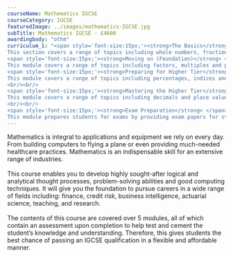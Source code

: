 ```yaml
---
courseName: Mathematics IGCSE
courseCategory: IGCSE
featuredImage: ../images/mathematics-IGCSE.jpg
subTitle: Mathematics IGCSE - £4600
awardingbody: "othm"
curriculum_1: "<span style='font-size:15px;'><strong>The Basics</strong></span> <br/><br/>
This section covers a range of topics including whole numbers, fractions, decimals, percentages, ratio, algebraic expressions, equations & formulas, coordinates & midpoints, shapes and angles, area and perimeter, collecting data, averages & range, displaying data and introduction to probability.<br/><br/>
<span style='font-size:15px;'><strong>Moving on (Foundation)</strong> </span> <br/><br/>
This module covers a range of topics including factors, multiples and primes, rounding and approximation, fractions and mixed numbers, proportion, indices, algebraic expressions, equations, formulas and inequalities, Linear sequences, graphs, shapes and angles, transformations, area and volume, compound measures, circles, displaying and interpreting data and probability.<br/><br/>
<span style='font-size:15px;'><strong>Preparing for Higher Tier</strong> </span><br/><br/>
This module covers a range of topics including percentages, indices and standard form, algebraic expressions, equations, formulae and inequalities, non- linear sequences, graphs and functions, construction and loci, circles, cylinders, cones and spheres, similarity and congruence, Pythagoras and trigonometry, vectors, bias and sampling, grouped frequency tables and probability.
<br/><br/>
<span style='font-size:15px;'><strong>Mastering the Higher Tier</strong> </span><br/><br/>
This module covers a range of topics including decimals and place values, working with roots, algebraic expressions, quadratics, more equations and inequalities, quadratic and other non- linear sequences, graphs and functions, circle theorems, similar shapes, transformations, Pythagoras and trigonometry, vectors, inter- quartile range, histograms and probability
<br/><br/>
<span style='font-size:15px;'><strong>Exam Preparation</strong> </span><br/><br/>
This module prepares students for exams by providing exam papers for students to work through, including both Foundation and Higher Tier."
---
```


Mathematics is integral to applications and equipment we rely on every day. From building computers to flying a plane or even providing much-needed healthcare practices. Mathematics is an indispensable skill for an extensive range of industries.
<br/><br/>
This course enables you to develop highly sought-after logical and analytical thought processes, problem-solving abilities and good computing techniques. It will give you the foundation to pursue careers in a wide range of fields including: finance, credit risk, business intelligence, actuarial science, teaching, and research.
<br/><br/>
The contents of this course are covered over 5 modules, all of which contain an assessment upon completion to help test and cement the student’s knowledge and understanding. Therefore, this gives students the best chance of passing an IGCSE qualification in a flexible and affordable manner.
